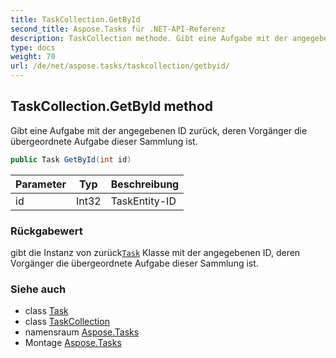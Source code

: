 ```yaml
---
title: TaskCollection.GetById
second_title: Aspose.Tasks für .NET-API-Referenz
description: TaskCollection methode. Gibt eine Aufgabe mit der angegebenen ID zurück deren Vorgänger die übergeordnete Aufgabe dieser Sammlung ist.
type: docs
weight: 70
url: /de/net/aspose.tasks/taskcollection/getbyid/
---
```

## TaskCollection.GetById method

Gibt eine Aufgabe mit der angegebenen ID zurück, deren Vorgänger die übergeordnete Aufgabe dieser Sammlung ist.

```csharp
public Task GetById(int id)
```

| Parameter | Typ | Beschreibung |
| --- | --- | --- |
| id | Int32 | TaskEntity-ID |

### Rückgabewert

gibt die Instanz von zurück[`Task`](../../task/) Klasse mit der angegebenen ID, deren Vorgänger die übergeordnete Aufgabe dieser Sammlung ist.

### Siehe auch

* class [Task](../../task/)
* class [TaskCollection](../)
* namensraum [Aspose.Tasks](../../taskcollection/)
* Montage [Aspose.Tasks](../../../)



